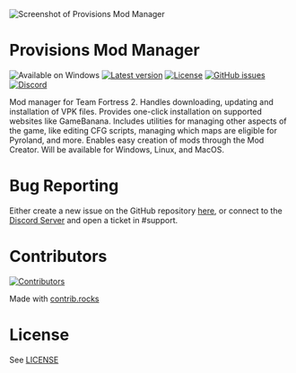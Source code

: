 <picture>
	<source media="(prefers-color-scheme: dark)" srcset="/images/dark.png">
	<source media="(prefers-color-scheme: light)" srcset="/images/light.png">
	<img alt="Screenshot of Provisions Mod Manager" src="/images/dark.png">
</picture>

# Provisions Mod Manager

![Available on Windows](https://img.shields.io/static/v1?label=Available%20on&message=Windows&color=blue) [![Latest version](https://img.shields.io/github/v/release/NicholasDJM/ProvisionsModManager?label=Version)](https://github.com/NicholasDJM/ProvisionsModManager/releases) [![License](https://img.shields.io/github/license/NicholasDJM/ProvisionsModManager?label=License)](https://raw.githubusercontent.com/NicholasDJM/ProvisionsModManager/main/LICENSE) [![GitHub issues](https://img.shields.io/github/issues-raw/NicholasDJM/ProvisionsModManager?label=Open%20Issues)](https://github.com/NicholasDJM/ProvisionsModManager/issues/new?title=New%20Issue&template=bug_report.md) [![Discord](https://discord.com/api/guilds/1098794683183927366/widget.png)](https://discord.gg/VXMQKh2D6x)

Mod manager for Team Fortress 2.
Handles downloading, updating and installation of VPK files. Provides one-click installation on supported websites like GameBanana.
Includes utilities for managing other aspects of the game, like editing CFG scripts, managing which maps are eligible for Pyroland, and more.
Enables easy creation of mods through the Mod Creator.
Will be available for Windows, Linux, and MacOS.

# Bug Reporting

Either create a new issue on the GitHub repository [here](https://github.com/NicholasDJM/ProvisionsModManager/issues/new?title=New%20Issue&template=bug_report.md), or connect to the [Discord Server](https://discord.gg/VXMQKh2D6x) and open a ticket in #support.

# Contributors

[![Contributors](https://contrib.rocks/image?repo=NicholasDJM/ProvisisonsModManager)](https://github.com/NicholasDJM/ProvisisonsModManager/graphs/contributors)

Made with [contrib.rocks](https://contrib.rocks)

# License

See [LICENSE](/LICENSE)

